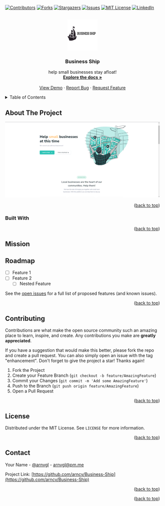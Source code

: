 


<!-- PROJECT SHIELDS -->
<!--
*** I'm using markdown "reference style" links for readability.
*** Reference links are enclosed in brackets [ ] instead of parentheses ( ).
*** See the bottom of this document for the declaration of the reference variables
*** for contributors-url, forks-url, etc. This is an optional, concise syntax you may use.
*** https://www.markdownguide.org/basic-syntax/#reference-style-links
-->
[![Contributors][contributors-shield]][contributors-url]
[![Forks][forks-shield]][forks-url]
[![Stargazers][stars-shield]][stars-url]
[![Issues][issues-shield]][issues-url]
[![MIT License][license-shield]][license-url]
[![LinkedIn][linkedin-shield]][linkedin-url]



<!-- PROJECT LOGO -->
<br />
<div align="center">
  <a href="https://github.com/arncv/Business-Ship">
    <img src="assets/img/brand/BusinessShip.png" alt="Logo" width="100" height="100">
  </a>

<h3 align="center">Business Ship</h3>

  <p align="center">
    help small businesses stay afloat!
    <br />
    <a href="https://github.com/arncv/Business-Ship"><strong>Explore the docs »</strong></a>
    <br />
    <br />
    <a href="https://github.com/arncv/Business-Ship">View Demo</a>
    ·
    <a href="https://github.com/arncv/Business-Ship/issues">Report Bug</a>
    ·
    <a href="https://github.com/arncv/Business-Ship/issues">Request Feature</a>
  </p>
</div>



<!-- TABLE OF CONTENTS -->
<details>
  <summary>Table of Contents</summary>
  <ol>
    <li>
      <a href="#about-the-project">About The Project</a>
      <ul>
        <li><a href="#built-with">Built With</a></li>
      </ul>
    </li>
    <li>
      <a href="#mission">Mission</a>
    </li>
    <li><a href="#roadmap">Roadmap</a></li>
    <li><a href="#contributing">Contributing</a></li>
    <li><a href="#license">License</a></li>
    <li><a href="#contact">Contact</a></li>
    <li><a href="#acknowledgments">Acknowledgments</a></li>
  </ol>
</details>



<!-- ABOUT THE PROJECT -->
## About The Project

[![Product Name Screen Shot][product-screenshot]](http://businessship.co/)



<p align="right">(<a href="#readme-top">back to top</a>)</p>



### Built With



<p align="right">(<a href="#readme-top">back to top</a>)</p>



<!-- MISSION -->
## Mission





<!-- ROADMAP -->
## Roadmap

- [ ] Feature 1
- [ ] Feature 2
    - [ ] Nested Feature

See the [open issues](https://github.com/arncv/Business-Ship/issues) for a full list of proposed features (and known issues).

<p align="right">(<a href="#readme-top">back to top</a>)</p>



<!-- CONTRIBUTING -->
## Contributing

Contributions are what make the open source community such an amazing place to learn, inspire, and create. Any contributions you make are **greatly appreciated**.

If you have a suggestion that would make this better, please fork the repo and create a pull request. You can also simply open an issue with the tag "enhancement".
Don't forget to give the project a star! Thanks again!

1. Fork the Project
2. Create your Feature Branch (`git checkout -b feature/AmazingFeature`)
3. Commit your Changes (`git commit -m 'Add some AmazingFeature'`)
4. Push to the Branch (`git push origin feature/AmazingFeature`)
5. Open a Pull Request

<p align="right">(<a href="#readme-top">back to top</a>)</p>



<!-- LICENSE -->
## License

Distributed under the MIT License. See `LICENSE` for more information.

<p align="right">(<a href="#readme-top">back to top</a>)</p>



<!-- CONTACT -->
## Contact

Your Name - [@arnvgl](https://twitter.com/arnvgl) - arnvgl@pm.me

Project Link: [https://github.com/arncv/Business-Ship](https://github.com/arncv/Business-Ship)

<p align="right">(<a href="#readme-top">back to top</a>)</p>




<p align="right">(<a href="#readme-top">back to top</a>)</p>



<!-- MARKDOWN LINKS & IMAGES -->
<!-- https://www.markdownguide.org/basic-syntax/#reference-style-links -->
[contributors-shield]: https://img.shields.io/github/contributors/github_username/repo_name.svg?style=for-the-badge
[contributors-url]: https://github.com/arncv/Business-Ship/graphs/contributors
[forks-shield]: https://img.shields.io/github/forks/github_username/repo_name.svg?style=for-the-badge
[forks-url]: https://github.com/arncv/Business-Ship/network/members
[stars-shield]: https://img.shields.io/github/stars/github_username/repo_name.svg?style=for-the-badge
[stars-url]:https://github.com/arncv/Business-Ship/stargazers
[issues-shield]: https://img.shields.io/github/issues/github_username/repo_name.svg?style=for-the-badge
[issues-url]: https://github.com/arncv/Business-Ship/issues
[license-shield]: https://img.shields.io/github/license/github_username/repo_name.svg?style=for-the-badge
[license-url]: https://github.com/arncv/Business-Ship/blob/master/LICENSE
[linkedin-shield]: https://img.shields.io/badge/-LinkedIn-black.svg?style=for-the-badge&logo=linkedin&colorB=555
[linkedin-url]: https://linkedin.com/in/arnvgl
[product-screenshot]: assets/img/brand/screenshot.png
